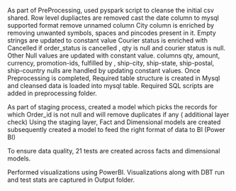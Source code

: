 As part of PreProcessing, used pyspark script to cleanse the initial csv shared. 
  Row level dupliactes are removed
  cast the date column to mysql supported format
  remove unnamed column
  City column is enriched by removing unwanted symbols, spaces and pincodes present in it. Empty strings are updated to constant value
  Courier status is enriched with Cancelled if order_status is cancelled ,  qty is null and courier status is null. Other Null values are updated with constant value.
  columns qty, amount, currency, promotion-ids, fulfilled by , ship-city, ship-state, ship-postal, ship-country nulls are handled by updating constant values.
Once Preprocessing is completed, Required table structure is created in Mysql and cleansed data is loaded into mysql table. Required SQL scripts are added in preprocessing folder.

As part of staging process, created a model which picks the records for which Order_id is not null and will remove duplicates if any ( additional layer check)
Using the staging layer, Fact and Dimensional models are created subsequently created a model to feed the right format of data to BI (Power BI) 

To ensure data quality, 21 tests are created across facts and dimensional models.

Performed visualizations using PowerBI. Visualizations along with DBT run and test stats are captured in Output folder.

